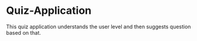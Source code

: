 # Quiz-Application
This quiz application understands the user level and then suggests question based on that.
